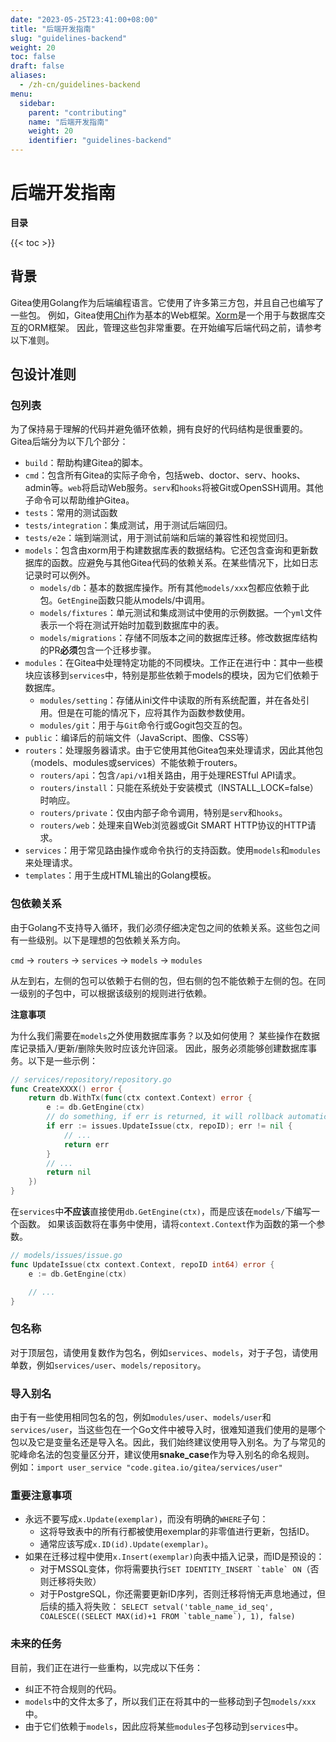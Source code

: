 ```yaml
---
date: "2023-05-25T23:41:00+08:00"
title: "后端开发指南"
slug: "guidelines-backend"
weight: 20
toc: false
draft: false
aliases:
  - /zh-cn/guidelines-backend
menu:
  sidebar:
    parent: "contributing"
    name: "后端开发指南"
    weight: 20
    identifier: "guidelines-backend"
---
```


# 后端开发指南

**目录**

{{< toc >}}

## 背景

Gitea使用Golang作为后端编程语言。它使用了许多第三方包，并且自己也编写了一些包。
例如，Gitea使用[Chi](https://github.com/go-chi/chi)作为基本的Web框架。[Xorm](https://xorm.io)是一个用于与数据库交互的ORM框架。
因此，管理这些包非常重要。在开始编写后端代码之前，请参考以下准则。

## 包设计准则

### 包列表

为了保持易于理解的代码并避免循环依赖，拥有良好的代码结构是很重要的。Gitea后端分为以下几个部分：

- `build`：帮助构建Gitea的脚本。
- `cmd`：包含所有Gitea的实际子命令，包括web、doctor、serv、hooks、admin等。`web`将启动Web服务。`serv`和`hooks`将被Git或OpenSSH调用。其他子命令可以帮助维护Gitea。
- `tests`：常用的测试函数
- `tests/integration`：集成测试，用于测试后端回归。
- `tests/e2e`：端到端测试，用于测试前端和后端的兼容性和视觉回归。
- `models`：包含由xorm用于构建数据库表的数据结构。它还包含查询和更新数据库的函数。应避免与其他Gitea代码的依赖关系。在某些情况下，比如日志记录时可以例外。
  - `models/db`：基本的数据库操作。所有其他`models/xxx`包都应依赖于此包。`GetEngine`函数只能从models/中调用。
  - `models/fixtures`：单元测试和集成测试中使用的示例数据。一个`yml`文件表示一个将在测试开始时加载到数据库中的表。
  - `models/migrations`：存储不同版本之间的数据库迁移。修改数据库结构的PR**必须**包含一个迁移步骤。
- `modules`：在Gitea中处理特定功能的不同模块。工作正在进行中：其中一些模块应该移到`services`中，特别是那些依赖于models的模块，因为它们依赖于数据库。
  - `modules/setting`：存储从ini文件中读取的所有系统配置，并在各处引用。但是在可能的情况下，应将其作为函数参数使用。
  - `modules/git`：用于与`Git`命令行或Gogit包交互的包。
- `public`：编译后的前端文件（JavaScript、图像、CSS等）
- `routers`：处理服务器请求。由于它使用其他Gitea包来处理请求，因此其他包（models、modules或services）不能依赖于routers。
  - `routers/api`：包含`/api/v1`相关路由，用于处理RESTful API请求。
  - `routers/install`：只能在系统处于安装模式（INSTALL_LOCK=false）时响应。
  - `routers/private`：仅由内部子命令调用，特别是`serv`和`hooks`。
  - `routers/web`：处理来自Web浏览器或Git SMART HTTP协议的HTTP请求。
- `services`：用于常见路由操作或命令执行的支持函数。使用`models`和`modules`来处理请求。
- `templates`：用于生成HTML输出的Golang模板。

### 包依赖关系

由于Golang不支持导入循环，我们必须仔细决定包之间的依赖关系。这些包之间有一些级别。以下是理想的包依赖关系方向。

`cmd` -> `routers` -> `services` -> `models` -> `modules`

从左到右，左侧的包可以依赖于右侧的包，但右侧的包不能依赖于左侧的包。在同一级别的子包中，可以根据该级别的规则进行依赖。

**注意事项**

为什么我们需要在`models`之外使用数据库事务？以及如何使用？
某些操作在数据库记录插入/更新/删除失败时应该允许回滚。
因此，服务必须能够创建数据库事务。以下是一些示例：

```go
// services/repository/repository.go
func CreateXXXX() error {
    return db.WithTx(func(ctx context.Context) error {
        e := db.GetEngine(ctx)
        // do something, if err is returned, it will rollback automatically
        if err := issues.UpdateIssue(ctx, repoID); err != nil {
            // ...
            return err
        }
        // ...
        return nil
    })
}
```

在`services`中**不应该**直接使用`db.GetEngine(ctx)`，而是应该在`models/`下编写一个函数。
如果该函数将在事务中使用，请将`context.Context`作为函数的第一个参数。

```go
// models/issues/issue.go
func UpdateIssue(ctx context.Context, repoID int64) error {
    e := db.GetEngine(ctx)

    // ...
}
```

### 包名称

对于顶层包，请使用复数作为包名，例如`services`、`models`，对于子包，请使用单数，例如`services/user`、`models/repository`。

### 导入别名

由于有一些使用相同包名的包，例如`modules/user`、`models/user`和`services/user`，当这些包在一个Go文件中被导入时，很难知道我们使用的是哪个包以及它是变量名还是导入名。因此，我们始终建议使用导入别名。为了与常见的驼峰命名法的包变量区分开，建议使用**snake_case**作为导入别名的命名规则。
例如：`import user_service "code.gitea.io/gitea/services/user"`

### 重要注意事项

- 永远不要写成`x.Update(exemplar)`，而没有明确的`WHERE`子句：
  - 这将导致表中的所有行都被使用exemplar的非零值进行更新，包括ID。
  - 通常应该写成`x.ID(id).Update(exemplar)`。
- 如果在迁移过程中使用`x.Insert(exemplar)`向表中插入记录，而ID是预设的：
  - 对于MSSQL变体，你将需要执行``SET IDENTITY_INSERT `table` ON``（否则迁移将失败）
  - 对于PostgreSQL，你还需要更新ID序列，否则迁移将悄无声息地通过，但后续的插入将失败：
    ``SELECT setval('table_name_id_seq', COALESCE((SELECT MAX(id)+1 FROM `table_name`), 1), false)``

### 未来的任务

目前，我们正在进行一些重构，以完成以下任务：

- 纠正不符合规则的代码。
- `models`中的文件太多了，所以我们正在将其中的一些移动到子包`models/xxx`中。
- 由于它们依赖于`models`，因此应将某些`modules`子包移动到`services`中。
